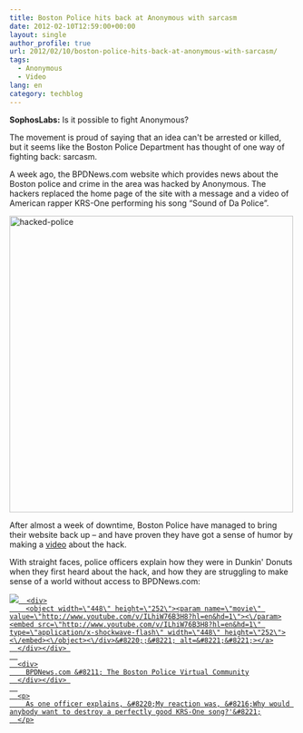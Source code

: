 ```yaml
---
title: Boston Police hits back at Anonymous with sarcasm
date: 2012-02-10T12:59:00+00:00
layout: single
author_profile: true
url: 2012/02/10/boston-police-hits-back-at-anonymous-with-sarcasm/
tags:
  - Anonymous
  - Video
lang: en
category: techblog
---
```

**SophosLabs:** Is it possible to fight Anonymous? 

The movement is proud of saying that an idea can't be arrested or killed, but it seems like the Boston Police Department has thought of one way of fighting back: sarcasm. 

A week ago, the BPDNews.com website which provides news about the Boston police and crime in the area was hacked by Anonymous. The hackers replaced the home page of the site with a message and a video of American rapper KRS-One performing his song &#8220;Sound of Da Police&#8221;. 

[<img title="hacked-police" border="0" alt="hacked-police" src="http://lh5.ggpht.com/-2M8rg72UepQ/TzUNmAXDXdI/AAAAAAAAEpM/cqxndxOQM70/hacked-police_thumb%25255B2%25255D.jpg?imgmax=800" width="500" height="523" />](http://lh6.ggpht.com/-pf6fj9322Us/TzUNjJw0OhI/AAAAAAAAEpE/CXGZRLu1MkY/s1600-h/hacked-police%25255B4%25255D.jpg) 

After almost a week of downtime, Boston Police have managed to bring their website back up &#8211; and have proven they have got a sense of humor by making a [video](http://www.youtube.com/watch?v=ILhiW76B3H8) about the hack. 

With straight faces, police officers explain how they were in Dunkin' Donuts when they first heard about the hack, and how they are struggling to make sense of a world without access to BPDNews.com:

<div>
  <div>
    <div>
      <a href="http://www.youtube.com/watch?v=ILhiW76B3H8" target="_new"><img src="http://lh6.ggpht.com/-AFrI0UskXNc/TzUNnuUSLZI/AAAAAAAAEpU/o5P0zqgM9FY/videoa2e3bb68028d%25255B8%25255D.jpg?imgmax=800" galleryimg="no" onload="var downlevelDiv = document.getElementById('9b137bd6-fff7-441e-9cc2-d6b57a462fe7'); downlevelDiv.innerHTML = " 
      
      <div>
        <object width=\"448\" height=\"252\"><param name=\"movie\" value=\"http://www.youtube.com/v/ILhiW76B3H8?hl=en&hd=1\"><\/param><embed src=\"http://www.youtube.com/v/ILhiW76B3H8?hl=en&hd=1\" type=\"application/x-shockwave-flash\" width=\"448\" height=\"252\"><\/embed><\/object><\/div>&#8220;;&#8221; alt=&#8221;&#8221;></a>
      </div></div> 
      
      <div>
        BPDNews.com &#8211; The Boston Police Virtual Community
      </div></div> 
      
      <p>
        As one officer explains, &#8220;My reaction was, &#8216;Why would anybody want to destroy a perfectly good KRS-One song?'&#8221;
      </p>